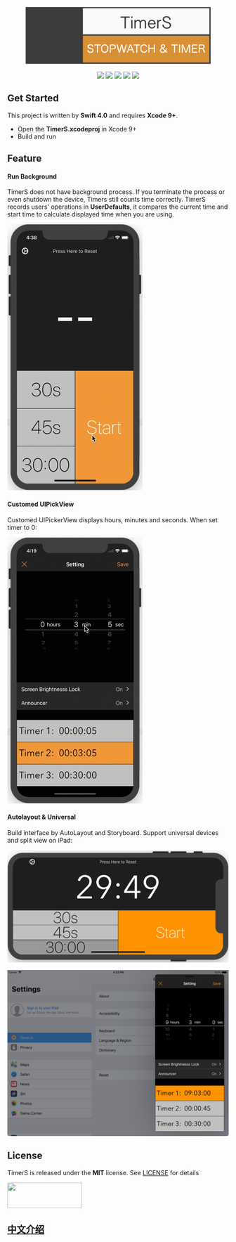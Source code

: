 <p align="center">
<img src="Preview/logo.png"width="422" height="130"/>
</p>

<p align="center">
    <a href="https://itunes.apple.com/app/id1275441372"><img src="https://img.shields.io/badge/App Store-iPhone | iPad-blue.svg"/></a>
    <a href="https://developer.apple.com/swift"><img src="https://img.shields.io/badge/language-Swift 4-<COLOR>.svg"/></a>
    <a href="https://itunes.apple.com/app/id1275441372"><img src="https://img.shields.io/badge/platform-iOS 9.0+ -lightgrey.svg"/></a>
    <a href="https://opensource.org/licenses/MIT"><img src="https://img.shields.io/github/license/mashape/apistatus.svg"/></a>
    <a href="README.zh-cn.md"><img src="https://img.shields.io/badge/中文-README-orange.svg"/></a>
</p>

## Get Started

This project is written by **Swift 4.0** and requires **Xcode 9+**.

* Open the **TimerS.xcodeproj** in Xcode 9+
* Build and run

## Feature

#### Run Background

TimerS does not have background process. If you terminate the process or even shutdown the device, Timers still counts time correctly. TimerS records users' operations in **UserDefaults**, it compares the current time and start time to calculate displayed time when you are using.

![iPhoneX](Preview/userDefault.gif)

#### Customed UIPickView

Customed UIPickerView displays hours, minutes and seconds. When set timer to 0:

![iPhoneX2](Preview/pickerView.gif)

#### Autolayout & Universal

Build interface by AutoLayout and Storyboard. Support universal devices and split view on iPad:

![horizontal](Preview/horizontal.png)

![a](Preview/splitView.png)
## License
TimerS is released under the **MIT** license. See [LICENSE](https://opensource.org/licenses/MIT) for details

<a href="https://itunes.apple.com/app/id1275441372"> <img src="https://github.com/Ramotion/navigation-stack/raw/master/Download_on_the_App_Store_Badge_US-UK_135x40.png" width="170" height="58"></a>

## [中文介绍](README.zh-cn.md) ##